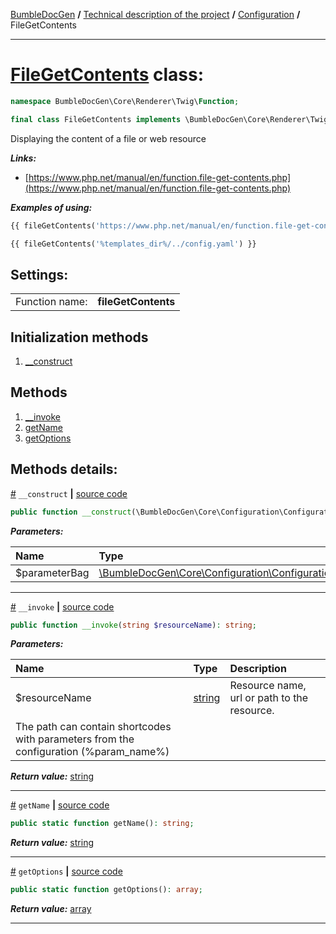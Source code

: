[BumbleDocGen](/docs/README.md) **/**
[Technical description of the project](/docs/tech/readme.md) **/**
[Configuration](/docs/tech/01_configuration.md) **/**
FileGetContents

---


# [FileGetContents](https://github.com/bumble-tech/bumble-doc-gen/blob/master/src/Core/Renderer/Twig/Function/FileGetContents.php#L17) class:

```php
namespace BumbleDocGen\Core\Renderer\Twig\Function;

final class FileGetContents implements \BumbleDocGen\Core\Renderer\Twig\Function\CustomFunctionInterface
```
Displaying the content of a file or web resource

***Links:***
- [https://www.php.net/manual/en/function.file-get-contents.php](https://www.php.net/manual/en/function.file-get-contents.php)

***Examples of using:***
```php
{{ fileGetContents('https://www.php.net/manual/en/function.file-get-contents.php') }}
```
```php
{{ fileGetContents('%templates_dir%/../config.yaml') }}
```


<h2>Settings:</h2>

<table>
    <tr>
        <td>Function name:</td>
        <td><b>fileGetContents</b></td>
    </tr>
</table>

## Initialization methods

1. [__construct](#m-construct) 
## Methods

1. [__invoke](#m-invoke) 
1. [getName](#mgetname) 
1. [getOptions](#mgetoptions) 

## Methods details:

<a name="m-construct" href="#m-construct">#</a> `__construct`  **|** [source code](https://github.com/bumble-tech/bumble-doc-gen/blob/master/src/Core/Renderer/Twig/Function/FileGetContents.php#L19)
```php
public function __construct(\BumbleDocGen\Core\Configuration\ConfigurationParameterBag $parameterBag);
```

***Parameters:***

| Name | Type | Description |
|:-|:-|:-|
$parameterBag | [\BumbleDocGen\Core\Configuration\ConfigurationParameterBag](https://github.com/bumble-tech/bumble-doc-gen/blob/master/src/Core/Configuration/ConfigurationParameterBag.php) | - |

---

<a name="m-invoke" href="#m-invoke">#</a> `__invoke`  **|** [source code](https://github.com/bumble-tech/bumble-doc-gen/blob/master/src/Core/Renderer/Twig/Function/FileGetContents.php#L41)
```php
public function __invoke(string $resourceName): string;
```

***Parameters:***

| Name | Type | Description |
|:-|:-|:-|
$resourceName | [string](https://www.php.net/manual/en/language.types.string.php) | Resource name, url or path to the resource.
 The path can contain shortcodes with parameters from the configuration (%param_name%) |

***Return value:*** [string](https://www.php.net/manual/en/language.types.string.php)

---

<a name="mgetname" href="#mgetname">#</a> `getName`  **|** [source code](https://github.com/bumble-tech/bumble-doc-gen/blob/master/src/Core/Renderer/Twig/Function/FileGetContents.php#L23)
```php
public static function getName(): string;
```

***Return value:*** [string](https://www.php.net/manual/en/language.types.string.php)

---

<a name="mgetoptions" href="#mgetoptions">#</a> `getOptions`  **|** [source code](https://github.com/bumble-tech/bumble-doc-gen/blob/master/src/Core/Renderer/Twig/Function/FileGetContents.php#L28)
```php
public static function getOptions(): array;
```

***Return value:*** [array](https://www.php.net/manual/en/language.types.array.php)

---
